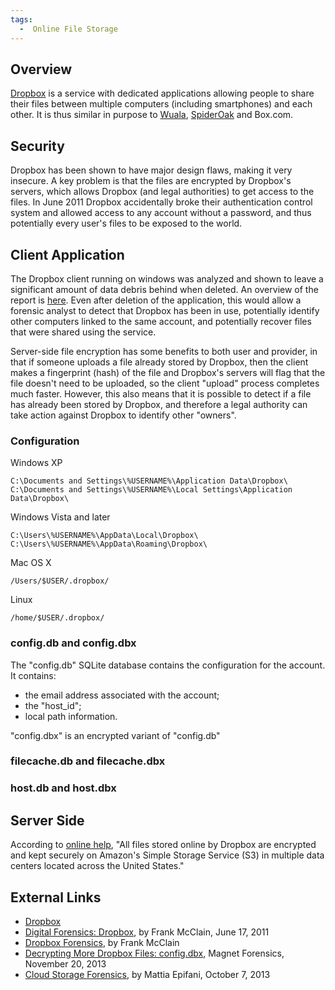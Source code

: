 ```yaml
---
tags:
  -  Online File Storage
---
```

## Overview

[Dropbox](http://www.dropbox.com) is a service with dedicated applications
allowing people to share their files between multiple computers (including
smartphones) and each other. It is thus similar in purpose to
[Wuala](wuala.md), [SpiderOak](spideroak.md) and Box.com.

## Security

Dropbox has been shown to have major design flaws, making it very
insecure. A key problem is that the files are encrypted by Dropbox's
servers, which allows Dropbox (and legal authorities) to get access to
the files. In June 2011 Dropbox accidentally broke their authentication
control system and allowed access to any account without a password, and
thus potentially every user's files to be exposed to the world.

## Client Application

The Dropbox client running on windows was analyzed and shown to leave a
significant amount of data debris behind when deleted. An overview of
the report is
[here](http://computer-forensics.sans.org/blog/2011/06/17/digital-forensics-rain-drop-keeps-falling-on-my-box).
Even after deletion of the application, this would allow a forensic
analyst to detect that Dropbox has been in use, potentially identify
other computers linked to the same account, and potentially recover
files that were shared using the service.

Server-side file encryption has some benefits to both user and provider,
in that if someone uploads a file already stored by Dropbox, then the
client makes a fingerprint (hash) of the file and Dropbox's servers will
flag that the file doesn't need to be uploaded, so the client "upload"
process completes much faster. However, this also means that it is
possible to detect if a file has already been stored by Dropbox, and
therefore a legal authority can take action against Dropbox to identify
other "owners".

### Configuration

Windows XP

    C:\Documents and Settings\%USERNAME%\Application Data\Dropbox\
    C:\Documents and Settings\%USERNAME%\Local Settings\Application Data\Dropbox\

Windows Vista and later

    C:\Users\%USERNAME%\AppData\Local\Dropbox\
    C:\Users\%USERNAME%\AppData\Roaming\Dropbox\

Mac OS X

    /Users/$USER/.dropbox/

Linux

    /home/$USER/.dropbox/

### config.db and config.dbx

The "config.db" SQLite database contains the configuration for the
account. It contains:

- the email address associated with the account;
- the "host_id";
- local path information.

"config.dbx" is an encrypted variant of "config.db"

### filecache.db and filecache.dbx

### host.db and host.dbx

## Server Side

According to [online help](https://www.dropbox.com/help/7), "All files
stored online by Dropbox are encrypted and kept securely on Amazon's
Simple Storage Service (S3) in multiple data centers located across the
United States."

## External Links

- [Dropbox](http://www.dropbox.com)
- [Digital Forensics: Dropbox](https://digital-forensics.sans.org/blog/2011/06/17/digital-forensics-rain-drop-keeps-falling-on-my-box),
  by Frank McClain, June 17, 2011
- [Dropbox Forensics](http://www.forensicfocus.com/dropbox-forensics),
  by Frank McClain
- [Decrypting More Dropbox Files: config.dbx](http://www.magnetforensics.com/decrypting-the-config-dbx-file/),
  Magnet Forensics, November 20, 2013
- [Cloud Storage Forensics](https://digital-forensics.sans.org/summit-archives/Prague_Summit/Cloud_Storage_Forensics_Mattia_Eppifani.pdf),
  by Mattia Epifani, October 7, 2013
